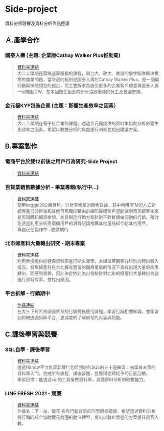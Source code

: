 # Side-project
資料分析競賽及資料分析作品整理

## Ａ.產學合作
### 國泰人壽 (主題: 企業版Cathay Walker Plus推動案)  
> [資料夾連結](https://github.com/yan-hao-yu/Project/tree/main/產學合作/國泰人壽)  
大二上學期在雲端運算服務的課程，與台大、政大、東吳的學生組隊解決實際的商業問題，當時選的組別是國泰人壽的Cathay Walker Plus，是一個偏行銷與保險類型的題目，而主要訴求為吸引更多的企業客戶願意與國泰人壽一同推動CW，在本組擔任組長的部分協調團隊的分工及會議安排。

### 金元福KYF包裝企業 (主題：影響生產效率之因素）
> [資料夾連結](https://github.com/yan-hao-yu/Project/tree/main/產學合作/金元福包裝企業)  
大二上學期在電子化企業的課程，透過金元福提供的資料集協助分析影響生產效率之因素，希望以數據分析的角度進行洞察並給出建議方案。

## B.專案製作
### 電商平台於雙12前後之用戶行為研究-Side Project
> [資料夾連結](https://github.com/yan-hao-yu/Project/tree/main/專案製作/電商平台於雙12前後之用戶行為研究)  

### 百貨業銷售數據分析 - 畢業專題(執行中...)
> [資料夾連結](https://github.com/yan-hao-yu/Project/tree/main/專案製作/百貨銷售數據分析)  
使用kaggle的公開資料，分析零售業的銷售數據，其中利用RFM的方式對顧客進行分群後和其他可用欄位藉由訓練回歸模型希望能做到預測顧客未來是否回購和購買金額，並且制定行銷方案針對不對群體做個別的行銷。預計能透過利用分析高價值用戶的消費記錄推薦其他產品組合給其他用戶。  
專題正在製作中...敬請期待. 
### 北市婦產科大量轉出研究 - 期末專案
> [資料夾連結](https://github.com/yan-hao-yu/Project/tree/main/專案製作/北市婦產科大量轉出研究)   
利用教授提供的健保資料庫進行期末專案，本組試著觀察各科別的轉出轉入情況，發現婦產科在台北擁有豐富的醫療量能的情況下竟有出現大量的病患轉出，而感到興趣，因此決定依此為出發點針對北市的婦產科大量轉出為題進行資料探索，並找出原因。  

### 平台拆解 - 行銷期中
> [作品連結](https://github.com/yan-hao-yu/Project/blob/main/%E5%B0%88%E6%A1%88%E8%A3%BD%E4%BD%9C/APP%E5%B9%B3%E5%8F%B0%E6%8B%86%E8%A7%A3-ZeppLife/Zepp%20Life%20%E5%B9%B3%E5%8F%B0%E6%8B%86%E8%A7%A3.pdf)  
在大三下跨系修讀國貿系的行銷實務應用課程，學習行銷相關知識，並學習到如何透過拆解平台，更深度的了解網站的內容與功能。

## C.課後學習與競賽
### SQL自學 - 課後學習
> [資料夾連結](https://github.com/yan-hao-yu/Project/tree/main/課後學習與競賽/SQL自學)  
透過Hahow平台修習郭耀仁老師開設的SQL的五十道練習：初學者友善的資料庫入門，完成所有課程、課後習題，並獲得老師給予的正面回饋。  
學習目標：能透過sql的工具操做資料庫，具備資料分析的取數能力。  

### LINE FRESH 2021 - 競賽 
> [資料夾連結](https://github.com/yan-hao-yu/Project/tree/main/課後學習與競賽/LINE_FRESH_2021)  
作品名：下一站，鐵花
與有行銷背景的同學跨校組隊，希望透過資料分析與行銷的結合協助鐵花商圈的數位轉型，提出以數位票卷的方案提升遊客人數。  

